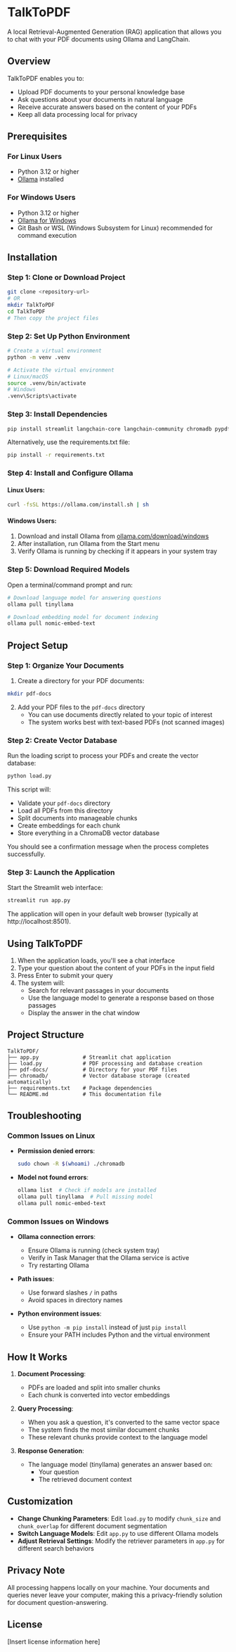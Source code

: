 # TalkToPDF

A local Retrieval-Augmented Generation (RAG) application that allows you to chat with your PDF documents using Ollama and LangChain.

## Overview

TalkToPDF enables you to:
- Upload PDF documents to your personal knowledge base
- Ask questions about your documents in natural language
- Receive accurate answers based on the content of your PDFs
- Keep all data processing local for privacy

## Prerequisites

### For Linux Users
- Python 3.12 or higher
- [Ollama](https://ollama.com) installed

### For Windows Users
- Python 3.12 or higher
- [Ollama for Windows](https://ollama.com/download/windows)
- Git Bash or WSL (Windows Subsystem for Linux) recommended for command execution

## Installation

### Step 1: Clone or Download Project

```bash
git clone <repository-url>
# OR
mkdir TalkToPDF
cd TalkToPDF
# Then copy the project files
```

### Step 2: Set Up Python Environment

```bash
# Create a virtual environment
python -m venv .venv

# Activate the virtual environment
# Linux/macOS
source .venv/bin/activate
# Windows
.venv\Scripts\activate
```

### Step 3: Install Dependencies

```bash
pip install streamlit langchain-core langchain-community chromadb pypdf langchain-ollama langchain-chroma
```

Alternatively, use the requirements.txt file:
```bash
pip install -r requirements.txt
```

### Step 4: Install and Configure Ollama

#### Linux Users:
```bash
curl -fsSL https://ollama.com/install.sh | sh
```

#### Windows Users:
1. Download and install Ollama from [ollama.com/download/windows](https://ollama.com/download/windows)
2. After installation, run Ollama from the Start menu
3. Verify Ollama is running by checking if it appears in your system tray

### Step 5: Download Required Models

Open a terminal/command prompt and run:
```bash
# Download language model for answering questions
ollama pull tinyllama

# Download embedding model for document indexing
ollama pull nomic-embed-text
```

## Project Setup

### Step 1: Organize Your Documents

1. Create a directory for your PDF documents:
```bash
mkdir pdf-docs
```

2. Add your PDF files to the `pdf-docs` directory
   - You can use documents directly related to your topic of interest
   - The system works best with text-based PDFs (not scanned images)

### Step 2: Create Vector Database

Run the loading script to process your PDFs and create the vector database:

```bash
python load.py
```

This script will:
- Validate your `pdf-docs` directory
- Load all PDFs from this directory
- Split documents into manageable chunks
- Create embeddings for each chunk
- Store everything in a ChromaDB vector database

You should see a confirmation message when the process completes successfully.

### Step 3: Launch the Application

Start the Streamlit web interface:

```bash
streamlit run app.py
```

The application will open in your default web browser (typically at http://localhost:8501).

## Using TalkToPDF

1. When the application loads, you'll see a chat interface
2. Type your question about the content of your PDFs in the input field
3. Press Enter to submit your query
4. The system will:
   - Search for relevant passages in your documents
   - Use the language model to generate a response based on those passages
   - Display the answer in the chat window

## Project Structure

```
TalkToPDF/
├── app.py              # Streamlit chat application
├── load.py             # PDF processing and database creation
├── pdf-docs/           # Directory for your PDF files
├── chromadb/           # Vector database storage (created automatically)
├── requirements.txt    # Package dependencies
└── README.md           # This documentation file
```

## Troubleshooting

### Common Issues on Linux

- **Permission denied errors**: 
  ```bash
  sudo chown -R $(whoami) ./chromadb
  ```

- **Model not found errors**:
  ```bash
  ollama list  # Check if models are installed
  ollama pull tinyllama  # Pull missing model
  ollama pull nomic-embed-text
  ```

### Common Issues on Windows

- **Ollama connection errors**:
  - Ensure Ollama is running (check system tray)
  - Verify in Task Manager that the Ollama service is active
  - Try restarting Ollama

- **Path issues**:
  - Use forward slashes `/` in paths
  - Avoid spaces in directory names

- **Python environment issues**:
  - Use `python -m pip install` instead of just `pip install`
  - Ensure your PATH includes Python and the virtual environment

## How It Works

1. **Document Processing**:
   - PDFs are loaded and split into smaller chunks
   - Each chunk is converted into vector embeddings

2. **Query Processing**:
   - When you ask a question, it's converted to the same vector space
   - The system finds the most similar document chunks
   - These relevant chunks provide context to the language model

3. **Response Generation**:
   - The language model (tinyllama) generates an answer based on:
     - Your question
     - The retrieved document context

## Customization

- **Change Chunking Parameters**: Edit `load.py` to modify `chunk_size` and `chunk_overlap` for different document segmentation
- **Switch Language Models**: Edit `app.py` to use different Ollama models
- **Adjust Retrieval Settings**: Modify the retriever parameters in `app.py` for different search behaviors

## Privacy Note

All processing happens locally on your machine. Your documents and queries never leave your computer, making this a privacy-friendly solution for document question-answering.

## License

[Insert license information here]
